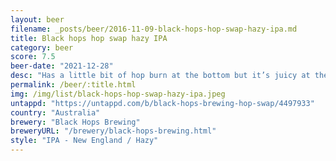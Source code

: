```yaml
---
layout: beer
filename: _posts/beer/2016-11-09-black-hops-hop-swap-hazy-ipa.md
title: Black hops hop swap hazy IPA
category: beer
score: 7.5
beer-date: "2021-12-28"
desc: "Has a little bit of hop burn at the bottom but it’s juicy at the top"
permalink: /beer/:title.html
img: /img/list/black-hops-hop-swap-hazy-ipa.jpeg
untappd: "https://untappd.com/b/black-hops-brewing-hop-swap/4497933"
country: "Australia"
brewery: "Black Hops Brewing"
breweryURL: "/brewery/black-hops-brewing.html"
style: "IPA - New England / Hazy"
---
```

